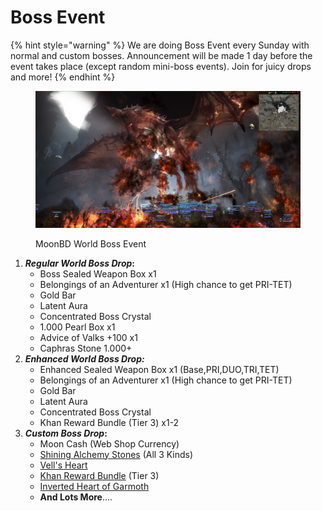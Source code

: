 # Boss Event

{% hint style="warning" %}
We are doing Boss Event every Sunday with normal and custom bosses. Announcement will be made 1 day before the event takes place (except random mini-boss events). Join for juicy drops and more!
{% endhint %}

<figure><img src="../.gitbook/assets/QQ截图20221101203526.png" alt=""><figcaption><p>MoonBD World Boss Event</p></figcaption></figure>



1. _**Regular World Boss Drop**_**:**
   * Boss Sealed Weapon Box x1
   * Belongings of an Adventurer x1 (High chance to get PRI-TET)
   * Gold Bar
   * Latent Aura
   * Concentrated Boss Crystal
   * 1.000 Pearl Box x1
   * Advice of Valks +100 x1
   * Caphras Stone 1.000+
2. _**Enhanced World Boss Drop:**_
   * Enhanced Sealed Weapon Box x1 (Base,PRI,DUO,TRI,TET)
   * Belongings of an Adventurer x1 (High chance to get PRI-TET)
   * Gold Bar
   * Latent Aura
   * Concentrated Boss Crystal
   * Khan Reward Bundle (Tier 3) x1-2
3. _**Custom Boss Drop**_**:**
   * Moon Cash (Web Shop Currency)
   * [Shining Alchemy Stones](https://bdocodex.com/us/item/45232/) (All 3 Kinds)
   * [Vell's Heart](https://bdocodex.com/us/item/45332/)
   * [Khan Reward Bundle](https://bdocodex.com/us/item/755041/) (Tier 3)
   * [Inverted Heart of Garmoth](https://bdocodex.com/us/item/9771/)
   * **And Lots More**....
